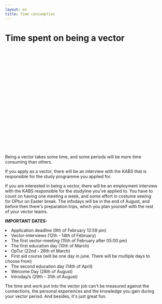 ```yaml
---
layout: en
title: Time consumption
---
```

<h1>Time spent on being a vector</h1>

<div id="poster-image" style="height: 335px; background-image: url('/static/img/tidsforbrugSommer23.gif');">
</div>

<p>Being a vector takes some time, and some periods will be more time consuming than others.</p>

<p>If you apply as a vector, there will be an interview with the KABS that is responsible for the study programme you applied for.</p> 

<p>
If you are interested in being a vector, there will be an employment interview with the KABS responsible for the studyline you’ve applied to. You have to count on having one meeting a week, and some effort in costume sewing for OPtur on Easter break. The infodays will be in the end of August, and before then there's preparation trips, which you plan yourself with the rest of your vector teams.
</p>

<p>
<b>IMPORTANT DATES:</b>
</p>

<li>Application deadline (9th of February 12:59 pm)            </li>
<li>Vector-interviews (12th - 14th of February)                   </li>
<li>The first vector-meeting (15th of February after 05:00 pm)	</li>
<li>The first education day (10th of March)				        </li>
<li>OpTur (22nd - 26th of March)					    </li>
<li>First aid course (will be one day in june. There will be multiple days to choose from)           </li>
<li>The second education day (14th of April)				    </li>
<li>Welcome Day (28th of August)						        </li>
<li>Introday/s (29th - 31th of August)							    </li>



<!---
<li>First Vector Meeting (17th February)</li>
<li>First educational day (19th March)</li>
<li>Second educational day (23th April) </li>
<li>OPtur (8th April - 12nd April)</li>
<li>First Aid (One if the following days: 4th, 5th, 11th or 12th June)</li>
<li>Intro-day (19th August)</li>
<li>Rus trip (20th - 27th August depending on the type of trip)</li>
<li><a style="font-style: italic;">Only for beverage </a>Beverage education (26th or 27th of March)</li>
<li>Second educational day (23rd April) </li>
<li>OPtur (8th April - 12th April)</li>
<li>First Aid (One of the following days: 4th, 5th, 11th or 12th June)</li>
<li>Intro-day (19th August)</li>
<li>Rus trip (20th - 26th August depending on the type of trip)</li>
--->

<p>
The time and work put into the vector job can't be measured against the connections, the personal experiences and the knowledge you gain during your vector period. And besides, it's just great fun.
</p>







